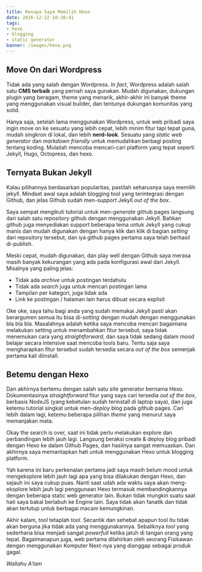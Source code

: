 ```yaml
---
title: Kenapa Saya Memilih Hexo
date: 2016-12-22 18:38:41
tags: 
- hexo
- blogging
- static generator
banner: /images/hexo.png
---
```


## Move On dari Wordpress

Tidak ada yang salah dengan Wordpress. *In fact*, Wordpress adalah salah satu **CMS terbaik** yang pernah saya gunakan. Mudah digunakan, dukungan plugin yang beragam, theme yang  menarik, akhir-akhir ini banyak theme yang menggunakan visual builder, dan tentunya  dukungan komunitas yang solid.

Hanya saja, setelah lama menggunakan Wordpress, untuk web pribadi saya ingin move on ke sesuatu yang lebih cepat, lebih minim fitur tapi tepat guna, mudah singkron di lokal, dan lebih **nerd-look**. Sesuatu yang *static web generator* dan *markdown friendly* untuk  memudahkan berbagi posting tentang koding. Mulailah mencoba mencari-cari  platform  yang tepat seperti Jekyll, Hugo, Octopress, dan hexo.
<!-- more -->
## Ternyata Bukan Jekyll

Kalau pilihannya berdasarkan popularitas, pastilah seharusnya saya memilih jekyll. Mindset awal saya adalah blogging tool yang terintegrasi dengan Github, dan jelas Github sudah men-*support* Jekyll *out of the box*.

Saya sempat mengikuti tutorial untuk men-*generate* github pages langsung dari salah satu repository github dengan menggunakan Jekyll. Bahkan github juga menyediakan support  beberapa tema untuk Jekyll yang cukup manis dan mudah digunakan dengan hanya klik dan klik di bagian *setting* dari repository tersebut, dan iya github pages pertama saya telah berhasil di-publish.

Meski cepat, mudah digunakan, dan play well dengan Github saya merasa masih banyak kekurangan yang ada pada konfigurasi awal dari Jekyll. Misalnya yang paling jelas:

- Tidak ada *archive* untuk postingan terdahulu
- Tidak ada *search* juga untuk mencari postingan lama
- Tampilan per kategori, juga tidak ada
- Link ke postingan / halaman lain harus dibuat secara explisit

Oke oke, saya tahu bagi anda yang sudah memakai Jekyll pasti akan berargumen semua itu bisa di-*setting* dengan mudah dengan menggunakan bla bla bla. Masalahnya adalah ketika saya mencoba  mencari bagaimana melakukan setting untuk menambahkan fitur tersebut, saya tidak menemukan cara yang *straightforward*, dan saya tidak sedang dalam mood belajar secara intensive saat mencoba tools baru. Tentu saja saya mengharapkan fitur tersebut sudah tersedia secara *out of the box* semenjak pertama kali diinstall.

## Betemu dengan Hexo

Dan akhirnya bertemu dengan salah satu site generator bernama Hexo. Dokumentasinya *straightforward* fitur yang saya cari tersedia *out of the box*, berbasis NodeJS (yang kebetulan sudah terinstall di laptop saya), dan juga ketemu tutorial singkat untuk men-*deploy* blog pada github pages. Cari lebih dalam lagi, ketemu beberapa pilihan *theme* yang menurut saya memanjakan mata.

Okay the search is over, saat ini tidak perlu melakukan explore dan perbandingan lebih jauh lagi. Langsung beraksi create & deploy blog pribadi dengan Hexo ke dalam Github Pages, dan hasilnya sangat memuaskan. Dan akhirnya saya memantapkan hati untuk menggunakan Hexo untuk blogging platform.

Yah karena ini baru perkenalan pertama jadi saya masih belum mood untuk mengeksplore lebih jauh lagi apa yang bisa dilakukan dengan Hexo, dan sejauh ini saya cukup puas. Nanti saat udah ada waktu saya akan meng-eksplore lebih jauh lagi penggunaan Hexo termasuk membandingkannya dengan beberapa static web generator lain. Bukan tidak mungkin suatu saat hati saya bakal berlabuh ke Engine lain. Saya tidak akan fanatik dan tidak akan tertutup untuk berbagai macam kemungkinan.

Akhir kalam, *tool* tetaplah *tool*. Secantik dan sehebat apapun tool itu tidak akan berguna jika tidak ada yang menggunakannya. Sebaliknya *tool* yang sederhana bisa menjadi sangat *powerfull* ketika jatuh di tangan orang yang tepat. Bagaimanapun juga, web pertama dilahirkan oleh seorang Fisikawan dengan menggunakan Komputer Next-nya yang dianggap sebagai produk gagal.

*Wallahu A'lam*